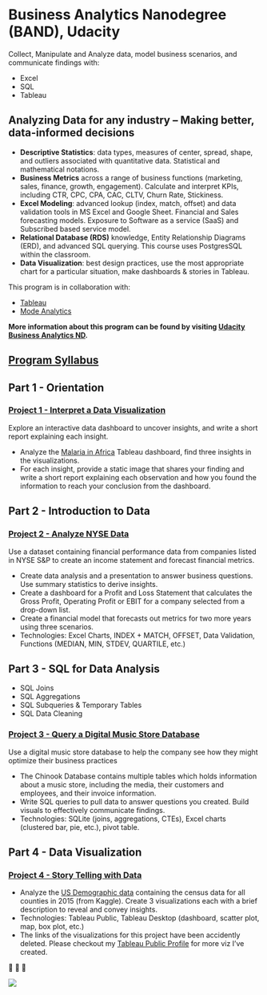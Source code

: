# Business Analytics Nanodegree (BAND), Udacity
Collect, Manipulate and Analyze data, model business scenarios, and communicate findings with:
* Excel
* SQL
* Tableau

## Analyzing Data for any industry – Making better, data-informed decisions

* **Descriptive Statistics**: data types, measures of center, spread, shape, and outliers associated with quantitative data. Statistical and mathematical notations. 
* **Business Metrics** across a range of business functions (marketing, sales, finance, growth, engagement). Calculate and interpret KPIs, including CTR, CPC, CPA, CAC, CLTV, Churn Rate, Stickiness. 
* **Excel Modeling**: advanced lookup (index, match, offset) and data validation tools in MS Excel and Google Sheet. Financial and Sales forecasting models. Exposure to Software as a service (SaaS) and Subscribed based service model. 
* **Relational Database (RDS)** knowledge, Entity Relationship Diagrams (ERD), and advanced SQL querying. This course uses PostgresSQL within the classroom. 
* **Data Visualization**: best design practices, use the most appropriate chart for a particular situation, make dashboards & stories in Tableau. 

This program is in collaboration with:
* [Tableau](https://www.tableau.com/)
* [Mode Analytics](https://mode.com/)

**More information about this program can be found by visiting [Udacity Business Analytics ND](https://www.udacity.com/course/business-analytics-nanodegree--nd098).**


## [Program Syllabus](https://github.com/phphoebe/udacity-band-projects/blob/master/Business%2BAnalytics%2BNanodegree%2BProgram%2BSyllabus%2B2.0.pdf)

## Part 1 - Orientation 
### **[Project 1 - Interpret a Data Visualization](https://github.com/phphoebe/udacity-band-projects/tree/master/Project%201-Interpret%20a%20Data%20Visualization)**

Explore an interactive data dashboard to uncover insights, and write a short report explaining each insight. 
* Analyze the [Malaria in Africa](https://public.tableau.com/views/MakeoverMonday34Malaria_0/MalariainAfrica?:embed=y&:showVizHome=no&:display_count=y&:display_static_image=y&:bootstrapWhenNotified=true#2) Tableau dashboard, find three insights in the visualizations.
* For each insight, provide a static image that shares your finding and write a short report explaining each observation and how you found the information to reach your conclusion from the dashboard. 


## Part 2 - Introduction to Data
### **[Project 2 - Analyze NYSE Data](https://github.com/phphoebe/udacity-band-projects/tree/master/Project%202-Analyze%20NYSE%20Data)**
Use a dataset containing financial performance data from companies listed in NYSE S&P to create an income statement and forecast financial metrics.
* Create data analysis and a presentation to answer business questions. Use summary statistics to derive insights. 
* Create a dashboard for a Profit and Loss Statement that calculates the Gross Profit, Operating Profit or EBIT for a company selected from a drop-down list.
* Create a financial model that forecasts out metrics for two more years using three scenarios.
* Technologies: Excel Charts, INDEX + MATCH, OFFSET, Data Validation, Functions (MEDIAN, MIN, STDEV, QUARTILE, etc.)


## Part 3 - SQL for Data Analysis
* SQL Joins
* SQL Aggregations
* SQL Subqueries & Temporary Tables
* SQL Data Cleaning
### **[Project 3 - Query a Digital Music Store Database](https://github.com/phphoebe/udacity-band-projects/tree/master/Project%203-SQL-Query%20a%20Digital%20Music%20Store%20Database)**
Use a digital music store database to help the company see how they might optimize their business practices
* The Chinook Database contains multiple tables which holds information about a music store, including the media, their customers and employees, and their invoice information. 
* Write SQL queries to pull data to answer questions you created. Build visuals to effectively communicate findings. 
* Technologies: SQLite (joins, aggregations, CTEs), Excel charts (clustered bar, pie, etc.), pivot table. 

## Part 4 - Data Visualization 
### **[Project 4 - Story Telling with Data](https://github.com/phphoebe/udacity-band-projects/tree/master/Project%204-Tableau-Data%20Visualization-Telling%20Stories%20with%20Data)**
* Analyze the [US Demographic data](https://www.kaggle.com/muonneutrino/us-census-demographic-data/data) containing the census data for all counties in 2015 (from Kaggle). Create 3 visualizations each with a brief description to reveal and convey insights. 
* Technologies: Tableau Public, Tableau Desktop (dashboard, scatter plot, map, box plot, etc.) 
* The links of the visualizations for this project have been accidently deleted. Please checkout my [Tableau Public Profile](https://public.tableau.com/profile/pphoebe#!/ ) for more viz I’ve created. 

:tada: :tada: :tada: 

![](https://github.com/phphoebe/udacity-band-projects/blob/master/Graduaction%20Certificate.PNG)
